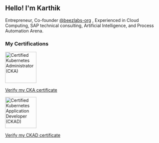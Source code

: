 ## Hello! I'm Karthik
 
Entrepreneur, Co-founder [@beezlabs-org](https://github.com/beezlabs-org) , Experienced in Cloud Computing, SAP technical consulting, Artificial Intelligence, and Process Automation Arena.

### My Certifications


<img src="https://images.credly.com/size/680x680/images/8b8ed108-e77d-4396-ac59-2504583b9d54/cka_from_cncfsite__281_29.png" alt="Certified Kubernetes Administrator (CKA)" style="height: 100px; width:100px;"/>

[Verify my CKA certificate](https://www.credly.com/badges/92f95504-792b-476a-8652-89e159d8037c/public_url)

<img src="https://images.credly.com/size/680x680/images/8b8ed108-e77d-4396-ac59-2504583b9d54/ckad_from_cncfsite__281_29.png" alt="Certified Kubernetes Application Developer (CKAD)" style="height: 100px; width:100px;"/>

[Verify my CKAD certificate](https://www.credly.com/badges/99363ec8-3fb3-4352-b9b1-3b4252f8971d/public_url)

